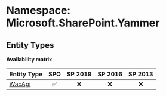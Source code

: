 # Namespace: Microsoft.SharePoint.Yammer

## Entity Types

**Availability matrix**

Entity Type | SPO | SP 2019 | SP 2016 | SP 2013
----------|:---:|:-------:|:-------:|:-------:
[WacApi](./EntityTypes/WacApi.md) | ✅ | ❌ | ❌ | ❌